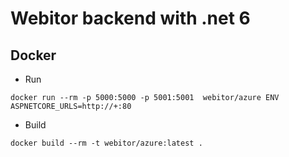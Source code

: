 # Webitor backend with .net 6


## Docker 

- Run
```
docker run --rm -p 5000:5000 -p 5001:5001  webitor/azure ENV ASPNETCORE_URLS=http://+:80
```

- Build
```
docker build --rm -t webitor/azure:latest .
```
